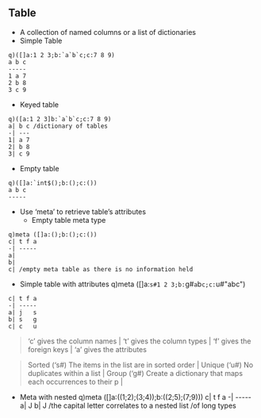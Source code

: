 ## Table
* A collection of named columns or a list of dictionaries
* Simple Table
```
q)([]a:1 2 3;b:`a`b`c;c:7 8 9)
a b c
-----
1 a 7
2 b 8
3 c 9
```
* Keyed table
```
q)([a:1 2 3]b:`a`b`c;c:7 8 9)
a| b c /dictionary of tables
-| ---
1| a 7
2| b 8
3| c 9
```
* Empty table
```
q)([]a:`int$();b:();c:())
a b c
-----
```
* Use ‘meta’ to retrieve table’s attributes
  - Empty table meta type
```
q)meta ([]a:();b:();c:())
c| t f a
-| -----
a|
b|
c| /empty meta table as there is no information held
```
* Simple table with attributes
q)meta ([]a:`s#1 2 3;b:`g#`a`b`c;c:`u#"abc")
```
c| t f a
-| -----
a| j   s
b| s   g
c| c   u
```
> ‘c’ gives the column names |
> ‘t’ gives the column types |
> ‘f’ gives the foreign keys |
> ‘a’ gives the attributes   

> Sorted (‘s#) The items in the list are in sorted order |
> Unique (‘u#) No duplicates within a list |
> Group (‘g#) Create a dictionary that maps each occurrences to their p |

* Meta with nested
q)meta ([]a:((1;2);(3;4));b:((2;5);(7;9)))
c| t f a
-| -----
a| J
b| J /the capital letter correlates to a nested list
/of long types
